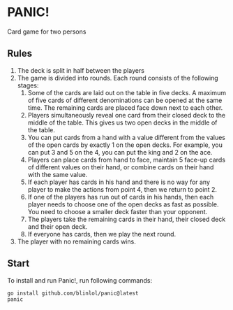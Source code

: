 # PANIC!

Card game for two persons


## Rules

1. The deck is split in half between the players
2. The game is divided into rounds. Each round consists of the following stages:
    1. Some of the cards are laid out on the table in five decks. A maximum of five cards of different denominations can be opened at the same time. 
    The remaining cards are placed face down next to each other.
    2. Players simultaneously reveal one card from their closed deck to the middle of the table. 
    This gives us two open decks in the middle of the table.
    3. You can put cards from a hand with a value different from the values of the open cards by exactly 1 on the open decks. For example, you can put 3 and 5 on the 4, you can put the king and 2 on the ace.
    4. Players can place cards from hand to face, maintain 5 face-up cards of different values on their hand, or combine cards on their hand with the same value.
    5. If each player has cards in his hand and there is no way for any player to make the actions from point 4, then we return to point 2.
    6. If one of the players has run out of cards in his hands, then each player needs to choose one of the open decks as fast as possible. You need to choose a smaller deck faster than your opponent.
    7. The players take the remaining cards in their hand, their closed deck and their open deck.
    8. If everyone has cards, then we play the next round.
3. The player with no remaining cards wins.

## Start

To install and run Panic!, run following commands:

```bash
go install github.com/blinlol/panic@latest
panic
```
